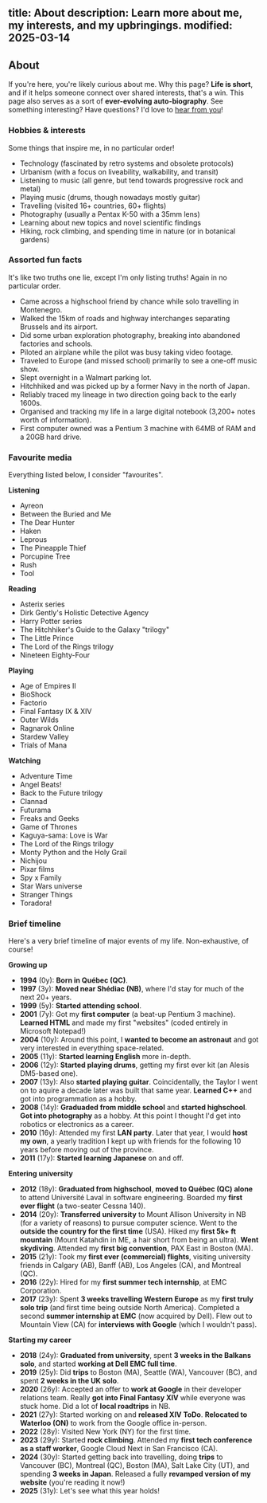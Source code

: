 title: About
description: Learn more about me, my interests, and my upbringings.
modified: 2025-03-14
---

## <i class="fa-duotone fa-light fa-messages-question me-1"></i>About

If you're here, you're likely curious about me. Why this page? **Life is short**, and if it helps
someone connect over shared interests, that's a win. This page also serves as a sort of **ever-evolving
auto-biography**. See something interesting? Have questions? I'd love to [hear from you](/contact/)!

### Hobbies & interests

Some things that inspire me, in no particular order!

- <i class="fa-duotone fa-light fa-microchip color-purple"></i>
Technology (fascinated by retro systems and obsolete protocols)
- <i class="fa-duotone fa-light fa-house-tree color-green"></i>
Urbanism (with a focus on liveability, walkability, and transit)
- <i class="fa-duotone fa-light fa-radio color-aqua"></i>
Listening to music (all genre, but tend towards progressive rock and metal)
- <i class="fa-duotone fa-light fa-guitars color-red"></i>
Playing music (drums, though nowadays mostly guitar)
- <i class="fa-duotone fa-light fa-passport color-blue"></i>
Travelling (visited 16+ countries, 60+ flights)
- <i class="fa-duotone fa-light fa-camera-retro color-pink"></i>
Photography (usually a Pentax K-50 with a 35mm lens)
- <i class="fa-duotone fa-light fa-books color-aqua"></i>
Learning about new topics and novel scientific findings
- <i class="fa-duotone fa-light fa-person-hiking color-orange"></i>
Hiking, rock climbing, and spending time in nature (or in botanical gardens)

### Assorted fun facts

It's like two truths one lie, except I'm only listing truths! Again in no particular order.

- Came across a highschool friend by chance while solo travelling in Montenegro.
- Walked the 15km of roads and highway interchanges separating Brussels and its airport.
- Did some urban exploration photography, breaking into abandoned factories and schools.
- Piloted an airplane while the pilot was busy taking video footage.
- Traveled to Europe (and missed school) primarily to see a one-off music show.
- Slept overnight in a Walmart parking lot.
- Hitchhiked and was picked up by a former Navy in the north of Japan.
- Reliably traced my lineage in two direction going back to the early 1600s.
- Organised and tracking my life in a large digital notebook (3,200+ notes worth of information).
- First computer owned was a Pentium 3 machine with 64MB of RAM and a 20GB hard drive.

### Favourite media

Everything listed below, I consider "favourites".

<i class="fa-duotone fa-light fa-radio color-aqua"></i>
**Listening**

- Ayreon
- Between the Buried and Me
- The Dear Hunter
- Haken
- Leprous
- The Pineapple Thief
- Porcupine Tree
- Rush
- Tool

<i class="fa-duotone fa-light fa-book color-purple"></i>
**Reading**

- Asterix series
- Dirk Gently's Holistic Detective Agency
- Harry Potter series
- The Hitchhiker's Guide to the Galaxy "trilogy"
- The Little Prince
- The Lord of the Rings trilogy
- Nineteen Eighty-Four

<i class="fa-duotone fa-light fa-game-console-handheld color-orange"></i>
**Playing**

- Age of Empires II
- BioShock
- Factorio
- Final Fantasy IX & XIV
- Outer Wilds
- Ragnarok Online
- Stardew Valley
- Trials of Mana

<i class="fa-duotone fa-light fa-tv-retro color-pink"></i>
**Watching**

- Adventure Time
- Angel Beats!
- Back to the Future trilogy
- Clannad
- Futurama
- Freaks and Geeks
- Game of Thrones
- Kaguya-sama: Love is War
- The Lord of the Rings trilogy
- Monty Python and the Holy Grail
- Nichijou
- Pixar films
- Spy x Family
- Star Wars universe
- Stranger Things
- Toradora!

### Brief timeline

Here's a very brief timeline of major events of my life. Non-exhaustive, of course!

<i class="fa-duotone fa-light fa-child-reaching"></i>
**Growing up**

- **1994** (0y): **Born in Québec (QC)**.
- **1997** (3y): **Moved near Shédiac (NB)**, where I'd stay for much of the next 20+ years.
- **1999** (5y): **Started attending school**.
- **2001** (7y): Got my **first computer** (a beat-up Pentium 3 machine). **Learned HTML** and made my first "websites" (coded entirely in Microsoft Notepad!)
- **2004** (10y): Around this point, I **wanted to become an astronaut** and got very interested in everything space-related.
- **2005** (11y): **Started learning English** more in-depth.
- **2006** (12y): **Started playing drums**, getting my first ever kit (an Alesis DM5-based one).
- **2007** (13y): Also **started playing guitar**. Coincidentally, the Taylor I went on to aquire a decade later was built that same year. **Learned C++** and got into programmation as a hobby.
- **2008** (14y): **Graduaded from middle school** and **started highschool**. **Got into photography** as a hobby. At this point I thought I'd get into robotics or electronics as a career.
- **2010** (16y): Attended my first **LAN party**. Later that year, I would **host my own**, a yearly tradition I kept up with friends for the following 10 years before moving out of the province.
- **2011** (17y): **Started learning Japanese** on and off.

<i class="fa-duotone fa-light fa-user-graduate"></i>
**Entering university**

- **2012** (18y): **Graduated from highschool**, **moved to Québec (QC) alone** to attend Université Laval in software engineering. Boarded my **first ever flight** (a two-seater Cessna 140).
- **2014** (20y): **Transferred university** to Mount Allison University in NB (for a variety of reasons) to pursue computer science. Went to the **outside the country for the first time** (USA). Hiked my **first 5k+ ft mountain** (Mount Katahdin in ME, a hair short from being an ultra). **Went skydiving**. Attended my **first big convention**, PAX East in Boston (MA).
- **2015** (21y): Took my **first ever (commercial) flights**, visiting university friends in Calgary (AB), Banff (AB), Los Angeles (CA), and Montreal (QC).
- **2016** (22y): Hired for my **first summer tech internship**, at EMC Corporation.
- **2017** (23y): Spent **3 weeks travelling Western Europe** as my **first truly solo trip** (and first time being outside North America). Completed a second **summer internship at EMC** (now acquired by Dell). Flew out to Mountain View (CA) for **interviews with Google** (which I wouldn't pass).

<i class="fa-duotone fa-light fa-user-astronaut"></i>
**Starting my career**

- **2018** (24y): **Graduated from university**, spent **3 weeks in the Balkans solo**, and started **working at Dell EMC full time**.
- **2019** (25y): Did **trips** to Boston (MA), Seattle (WA), Vancouver (BC), and spent **2 weeks in the UK solo**.
- **2020** (26y): Accepted an offer to **work at Google** in their developer relations team. Really **got into Final Fantasy XIV** while everyone was stuck home. Did a lot of **local roadtrips** in NB.
- **2021** (27y): Started working on and **released XIV ToDo**. **Relocated to Waterloo (ON)** to work from the Google office in-person.
- **2022** (28y): Visited New York (NY) for the first time.
- **2023** (29y): Started **rock climbing**. Attended my **first tech conference as a staff worker**, Google Cloud Next in San Francisco (CA).
- **2024** (30y): Started getting back into travelling, doing **trips** to Vancouver (BC), Montreal (QC), Boston (MA), Salt Lake City (UT), and spending **3 weeks in Japan**. Released a fully **revamped version of my website** (you're reading it now!)
- **2025** (31y): Let's see what this year holds!
<!-- picked up learning japanese again, JLPT?, trips (chicago, las vegas, bc/ab, nyc, east coast, mtl, atl), 5th year at google, kaero -->